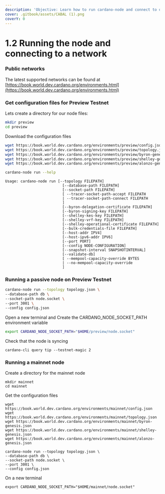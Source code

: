 ```yaml
---
description: 'Objective: Learn how to run cardano-node and connect to different networks'
cover: .gitbook/assets/CABAL (1).png
coverY: 0
---
```


# 1.2 Running the node and connecting to a network

### Public networks

The latest supported networks can be found at [https://book.world.dev.cardano.org/environments.html](https://book.world.dev.cardano.org/environments.html)

### Get configuration files for Preview Testnet

Lets create a directory for our node files:

```bash
mkdir preview
cd preview
```

Download the configuration files&#x20;

```bash
wget https://book.world.dev.cardano.org/environments/preview/config.json
wget https://book.world.dev.cardano.org/environments/preview/topology.json
wget https://book.world.dev.cardano.org/environments/preview/byron-genesis.json
wget https://book.world.dev.cardano.org/environments/preview/shelley-genesis.json
wget https://book.world.dev.cardano.org/environments/preview/alonzo-genesis.json
```

```bash
cardano-node run --help
```

```
Usage: cardano-node run [--topology FILEPATH]
                          [--database-path FILEPATH]
                          [--socket-path FILEPATH]
                          [ --tracer-socket-path-accept FILEPATH
                          | --tracer-socket-path-connect FILEPATH
                          ]
                          [--byron-delegation-certificate FILEPATH]
                          [--byron-signing-key FILEPATH]
                          [--shelley-kes-key FILEPATH]
                          [--shelley-vrf-key FILEPATH]
                          [--shelley-operational-certificate FILEPATH]
                          [--bulk-credentials-file FILEPATH]
                          [--host-addr IPV4]
                          [--host-ipv6-addr IPV6]
                          [--port PORT]
                          [--config NODE-CONFIGURATION]
                          [--snapshot-interval SNAPSHOTINTERVAL]
                          [--validate-db]
                          [ --mempool-capacity-override BYTES
                          | --no-mempool-capacity-override
                          ]
```

### Running a passive node on Preview Testnet

```bash
cardano-node run --topology topology.json \
--database-path db \
--socket-path node.socket \
--port 3001 \
--config config.json 
```

Open a new terminal and Create the CARDANO\_NODE\_SOCKET\_PATH environment variable

```bash
export CARDANO_NODE_SOCKET_PATH="$HOME/preview/node.socket"
```

Check that the node is syncing

```
cardano-cli query tip --testnet-magic 2
```

### Running a mainnet node

Create a directory for the mainnet node

```
mkdir mainnet
cd mainnet
```

Get the configuration files

```
wget https://book.world.dev.cardano.org/environments/mainnet/config.json
wget https://book.world.dev.cardano.org/environments/mainnet/topology.json
wget https://book.world.dev.cardano.org/environments/mainnet/byron-genesis.json
wget https://book.world.dev.cardano.org/environments/mainnet/shelley-genesis.json
wget https://book.world.dev.cardano.org/environments/mainnet/alonzo-genesis.json
```

```
cardano-node run --topology topology.json \
--database-path db \
--socket-path node.socket \
--port 3001 \
--config config.json 
```

On a new terminal

```
export CARDANO_NODE_SOCKET_PATH="$HOME/mainnet/node.socket"
```

